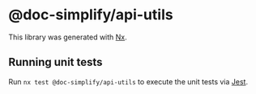 # @doc-simplify/api-utils

This library was generated with [Nx](https://nx.dev).

## Running unit tests

Run `nx test @doc-simplify/api-utils` to execute the unit tests via [Jest](https://jestjs.io).
